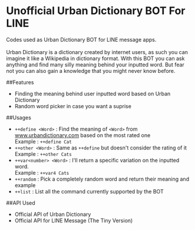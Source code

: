 # Unofficial Urban Dictionary BOT For LINE

Codes used as Urban Dictionary BOT for LINE message apps.
<br><br>Urban Dictionary is a dictionary created by internet users, as such you can imagine it like a Wikipedia in dictionary format. 
With this BOT you can ask anything and find many silly meaning behind your inputted word. But fear not you can also gain a knowledge that you might never know before. 

##Features 
- Finding the meaning behind user inputted word based on Urban Dictionary
- Random word picker in case you want a suprise   

##Usages 
- `++define <Word>` : Find the meaning of `<Word>` from www.urbandictionary.com based on the most rated one
<br>Example : `++define Cat`<br>  
- `++other <Word>` : Same as `++define` but doesn't consider the rating of it
<br>Example : `++other Cats`<br>
- `++var<number> <Word>` : I'll return a specific variation on the inputted word. 
<br>Example : `++var4 Cats`<br>
- `++random` : Pick a completely random word and return their meaning and example
- `++list` : List all the command currently supported by the BOT  

##API Used
- Official API of Urban Dictionary
- Official API for LINE Message (The Tiny Version)
